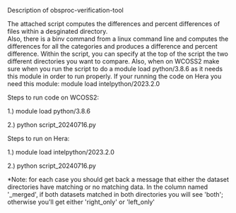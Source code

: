 Description of obsproc-verification-tool

The attached script computes the differences and percent differences of files within a desginated directory.  
Also, there is a binv command from a linux command line and computes the differences for all the categories 
and produces a difference and percent difference.  Within the script, you can specify at the top of the script
the two different directories you want to compare.  Also, when on WCOSS2 make sure when you run the script to do a module 
load python/3.8.6 as it needs this module in order to run properly. If your running the code on Hera you need this module: module load intelpython/2023.2.0

Steps to run code on WCOSS2:

1.) module load python/3.8.6

2.) python script_20240716.py

Steps to run on Hera:

1.) module load intelpython/2023.2.0

2.) python script_20240716.py

*Note: for each case you should get back a message that either the dataset directories have matching or no matching data.  In the column named '_merged', if both datasets matched in both directories you will see 'both'; otherwise you'll get either 'right_only' or 'left_only'
